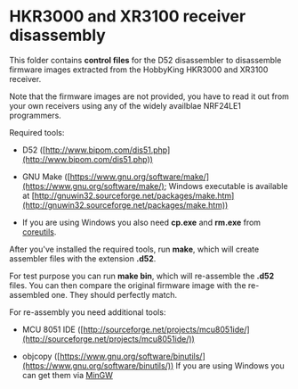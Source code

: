 # HKR3000 and XR3100 receiver disassembly

This folder contains **control files** for the D52 disassembler to disassemble firmware images extracted from the HobbyKing HKR3000 and XR3100 receiver.

Note that the firmware images are not provided, you have to read it out from your own receivers using any of the widely availblae NRF24LE1 programmers.


Required tools:

- D52 ([http://www.bipom.com/dis51.php](http://www.bipom.com/dis51.php))

- GNU Make ([https://www.gnu.org/software/make/](https://www.gnu.org/software/make/);
  Windows executable is available at [http://gnuwin32.sourceforge.net/packages/make.htm](http://gnuwin32.sourceforge.net/packages/make.htm))

- If you are using Windows you also need **cp.exe** and **rm.exe** from [coreutils](http://gnuwin32.sourceforge.net/downlinks/coreutils-bin-zip.php).


After you've installed the required tools, run **make**, which will create assembler files with the extension **.d52**.


For test purpose you can run **make bin**, which will re-assemble the **.d52** files. You can then compare the original firmware image with the re-assembled one. They should perfectly match.

For re-assembly you need additional tools:

-  MCU 8051 IDE ([http://sourceforge.net/projects/mcu8051ide/](http://sourceforge.net/projects/mcu8051ide/))

- objcopy ([https://www.gnu.org/software/binutils/](https://www.gnu.org/software/binutils/))
  If you are using Windows you can get them via [MinGW](http://www.mingw.org/)
